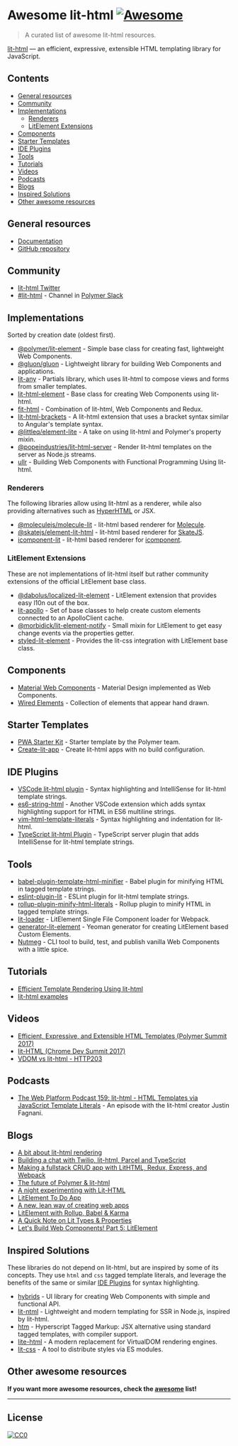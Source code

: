 # Awesome lit-html [![Awesome](https://awesome.re/badge.svg)](https://awesome.re)

> A curated list of awesome lit-html resources.

[lit-html](https://lit-html.polymer-project.org) — an efficient, expressive, extensible HTML templating library for JavaScript.

## Contents

- [General resources](#general-resources)
- [Community](#community)
- [Implementations](#implementations)
  - [Renderers](#renderers)
  - [LitElement Extensions](#litelement-extensions)
- [Components](#components)
- [Starter Templates](#starter-templates)
- [IDE Plugins](#ide-plugins)
- [Tools](#tools)
- [Tutorials](#tutorials)
- [Videos](#videos)
- [Podcasts](#podcasts)
- [Blogs](#blogs)
- [Inspired Solutions](#inspired-solutions)
- [Other awesome resources](#other-awesome-resources)

## General resources

- [Documentation](https://lit-html.polymer-project.org/guide)
- [GitHub repository](https://github.com/Polymer/lit-html)

## Community

- [lit-html Twitter](https://twitter.com/lit_html)
- [#lit-html](https://polymer.slack.com/archives/lit-html) - Channel in [Polymer Slack](https://polymer-slack.herokuapp.com)

## Implementations

Sorted by creation date (oldest first).

- [@polymer/lit-element](https://www.npmjs.com/package/@polymer/lit-element) - Simple base class for creating fast, lightweight Web Components.
- [@gluon/gluon](https://www.npmjs.com/package/@gluon/gluon) - Lightweight library for building Web Components and applications.
- [lit-any](https://github.com/wikibus/lit-any) - Partials library, which uses lit-html to compose views and forms from smaller templates.
- [lit-html-element](https://www.npmjs.com/package/lit-html-element) - Base class for creating Web Components using lit-html.
- [fit-html](https://www.npmjs.com/package/fit-html) - Combination of lit-html, Web Components and Redux.
- [lit-html-brackets](https://www.npmjs.com/package/lit-html-brackets) - A lit-html extension that uses a bracket syntax similar to Angular's template syntax.
- [@littleq/element-lite](https://www.npmjs.com/package/@littleq/element-lite) - A take on using lit-html and Polymer's property mixin.
- [@popeindustries/lit-html-server](https://www.npmjs.com/package/@popeindustries/lit-html-server) - Render lit-html templates on the server as Node.js streams.
- [ullr](https://github.com/aggre/ullr) - Building Web Components with Functional Programming Using lit-html.

### Renderers

The following libraries allow using lit-html as a renderer, while also providing alternatives such as [HyperHTML](https://github.com/WebReflection/hyperHTML) or JSX.

- [@moleculejs/molecule-lit](https://www.npmjs.com/package/@moleculejs/molecule-lit) - lit-html based renderer for [Molecule](https://github.com/Molecule-JS/MoleculeJS).
- [@skatejs/element-lit-html](https://www.npmjs.com/package/@skatejs/element-lit-html) - lit-html based renderer for [SkateJS](https://github.com/skatejs/skatejs).
- [icomponent-lit](https://www.npmjs.com/package/icomponent-lit) - lit-html based renderer for [icomponent](https://github.com/prasannavl/icomponent).

### LitElement Extensions

These are not implementations of lit-html itself but rather community extensions of the official LitElement base class.

- [@dabolus/localized-lit-element](https://www.npmjs.com/package/@dabolus/localized-lit-element) - LitElement extension that provides easy l10n out of the box.
- [lit-apollo](https://www.npmjs.com/package/lit-apollo) - Set of base classes to help create custom elements connected to an ApolloClient cache.
- [@morbidick/lit-element-notify](https://www.npmjs.com/package/@morbidick/lit-element-notify) - Small mixin for LitElement to get easy change events via the properties getter.
- [styled-lit-element](https://www.npmjs.com/package/styled-lit-element) - Provides the lit-css integration with LitElement base class.

## Components

- [Material Web Components](https://github.com/material-components/material-components-web-components) - Material Design implemented as Web Components.
- [Wired Elements](https://github.com/wiredjs/wired-elements) - Collection of elements that appear hand drawn.

## Starter Templates

- [PWA Starter Kit](https://github.com/Polymer/pwa-starter-kit) - Starter template by the Polymer team.
- [Create-lit-app](https://github.com/thepassle/create-lit-app) - Create lit-html apps with no build configuration.

## IDE Plugins

- [VSCode lit-html plugin](https://github.com/mjbvz/vscode-lit-html) - Syntax highlighting and IntelliSense for lit-html template strings.
- [es6-string-html](https://github.com/mydesireiscoma/es6-string-html) - Another VSCode extension which adds syntax highlighting support for HTML in ES6 multiline strings.
- [vim-html-template-literals](https://github.com/jonsmithers/vim-html-template-literals) - Syntax highlighting and indentation for lit-html.
- [TypeScript lit-html Plugin](https://github.com/Microsoft/typescript-lit-html-plugin) - TypeScript server plugin that adds IntelliSense for lit-html template strings.

## Tools

- [babel-plugin-template-html-minifier](https://github.com/cfware/babel-plugin-template-html-minifier) - Babel plugin for minifying HTML in tagged template strings.
- [eslint-plugin-lit](https://github.com/43081j/eslint-plugin-lit) - ESLint plugin for lit-html template strings.
- [rollup-plugin-minify-html-literals](https://github.com/asyncLiz/rollup-plugin-minify-html-literals) - Rollup plugin to minify HTML in tagged template strings.
- [lit-loader](https://github.com/PolymerX/lit-loader) - LitElement Single File Component loader for Webpack.
- [generator-lit-element](https://github.com/sebs/generator-lit-element) - Yeoman generator for creating LitElement based Custom Elements.
- [Nutmeg](https://github.com/abraham/nutmeg-cli) - CLI tool to build, test, and publish vanilla Web Components with a little spice.

## Tutorials

- [Efficient Template Rendering Using lit-html](https://alligator.io/web-components/lit-html/)
- [lit-html examples](https://github.com/LarsDenBakker/lit-html-examples)

## Videos

- [Efficient, Expressive, and Extensible HTML Templates (Polymer Summit 2017)](https://www.youtube.com/watch?v=ruql541T7gc)
- [lit-HTML (Chrome Dev Summit 2017)](https://www.youtube.com/watch?v=Io6JjgckHbg)
- [VDOM vs lit-html - HTTP203](https://www.youtube.com/watch?v=uCHZJy2n8Qs)

## Podcasts

- [The Web Platform Podcast 159: lit-html - HTML Templates via JavaScript Template Literals](https://thewebplatformpodcast.com/159-lithtml-html-templates-via-javascript-template-literals) -
An episode with the lit-html creator Justin Fagnani.

## Blogs

- [A bit about lit-html rendering](https://medium.com/@kennethrohde/a-bit-about-lit-html-rendering-2964c50ee56c)
- [Building a chat with Twilio, lit-html, Parcel and TypeScript](https://dev.to/dkundel/building-a-chat-with-twilio-lit-html-parcel-and-typescript-1jo1)
- [Making a fullstack CRUD app with LitHTML, Redux, Express, and Webpack](https://medium.com/@pascalschilp/making-a-fullstack-crud-app-with-lithtml-redux-express-and-webpack-fe7e5cf8b3ef)
- [The future of Polymer & lit-html](https://43081j.com/2018/08/future-of-polymer)
- [A night experimenting with Lit-HTML](https://lucamezzalira.com/2018/08/14/a-night-experimenting-with-lit-html/)
- [LitElement To Do App](https://medium.com/@westbrook/litelement-to-do-app-1e08a31707a4)
- [A new, lean way of creating web apps](https://medium.com/@kennethrohde/a-new-lean-way-of-creating-web-apps-88a49c5b87ec)
- [LitElement with Rollup, Babel & Karma](https://43081j.com/2018/09/polymer-lit-with-rollup)
- [A Quick Note on Lit Types & Properties](https://43081j.com/2018/10/lit-element-types)
- [Let's Build Web Components! Part 5: LitElement](https://dev.to/bennypowers/lets-build-web-components-part-5-litelement-906)

## Inspired Solutions

These libraries do not depend on lit-html, but are inspired by some of its concepts. They use `html` and `css` tagged
template literals, and leverage the benefits of the same or similar [IDE Plugins](#ide-plugins) for syntax highlighting.

- [hybrids](https://github.com/hybridsjs/hybrids) - UI library for creating Web Components with simple and functional API.
- [lit-ntml](https://github.com/motss/lit-ntml) - Lightweight and modern templating for SSR in Node.js, inspired by lit-html.
- [htm](https://github.com/developit/htm) - Hyperscript Tagged Markup: JSX alternative using standard tagged templates, with compiler support.
- [lite-html](https://github.com/ruphin/lite-html) - A modern replacement for VirtualDOM rendering engines.
- [lit-css](https://github.com/lit-styles/lit-styles/tree/master/packages/lit-css#readme) - A tool to distribute styles via ES modules.

## Other awesome resources

**If you want more awesome resources, check the [awesome](https://github.com/sindresorhus/awesome) list!**

---

## License

[![CC0](https://upload.wikimedia.org/wikipedia/commons/6/69/CC0_button.svg)](http://creativecommons.org/publicdomain/zero/1.0/)
